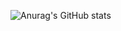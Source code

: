 ![Anurag's GitHub stats](https://github-readme-stats.vercel.app/api?username=AlexLiuDev233&count_private=true)
